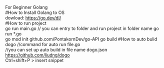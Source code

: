 For Beginner Golang   
#How to Install Golang to OS   
dowload: https://go.dev/dl/   
#How to run project   
go run main.go // you can entry to folder and run project in folder name go run *.go   
go mod init github.com/PontakornDev/go-API
go build
#How to auto bulid   
dogo //command for auto run file.go   
//you can set up auto build in file name dogo.json https://github.com/liudng/dogo   
Ctrl+shift+P > insert snippet
